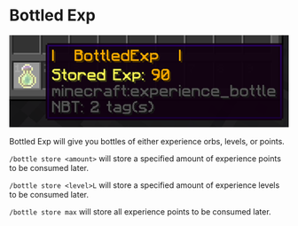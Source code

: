 # Bottled Exp

![](<../../.gitbook/assets/image (2).png>)

Bottled Exp will give you bottles of either experience orbs, levels, or points.

`/bottle store <amount>` will store a specified amount of experience points to be consumed later.

`/bottle store <level>L` will store a specified amount of experience levels to be consumed later.

`/bottle store max` will store all experience points to be consumed later.

